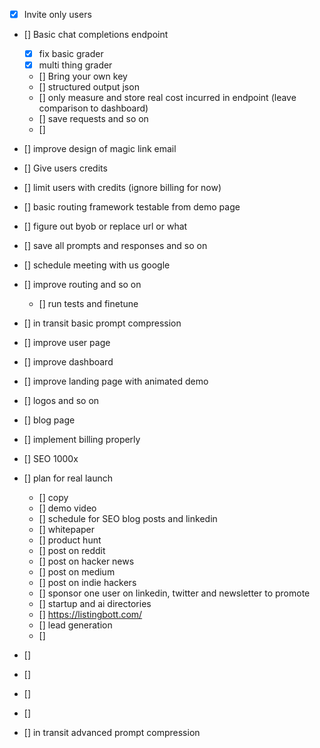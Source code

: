 - [x] Invite only users
- [] Basic chat completions endpoint
    - [x] fix basic grader
    - [x] multi thing grader
    - [] Bring your own key
    - [] structured output json
    - [] only measure and store real cost incurred in endpoint (leave comparison to dashboard)
    - [] save requests and so on
    - [] 





- [] improve design of magic link email
- [] Give users credits

- [] limit users with credits (ignore billing for now)
- [] basic routing framework testable from demo page
- [] figure out byob or replace url or what
- [] save all prompts and responses and so on
- [] schedule meeting with us google
- [] improve routing and so on
    - [] run tests and finetune
- [] in transit basic prompt compression
- [] improve user page 
- [] improve dashboard
- [] improve landing page with animated demo
- [] logos and so on
- [] blog page
- [] implement billing properly
- [] SEO 1000x
- [] plan for real launch
    - [] copy
    - [] demo video
    - [] schedule for SEO blog posts and linkedin
    - [] whitepaper
    - [] product hunt
    - [] post on reddit
    - [] post on hacker news
    - [] post on medium
    - [] post on indie hackers
    - [] sponsor one user on linkedin, twitter and newsletter to promote
    - [] startup and ai directories
    - [] https://listingbott.com/
    - [] lead generation
    - []
- [] 
- [] 
- [] 
- [] 
- [] in transit advanced prompt compression
